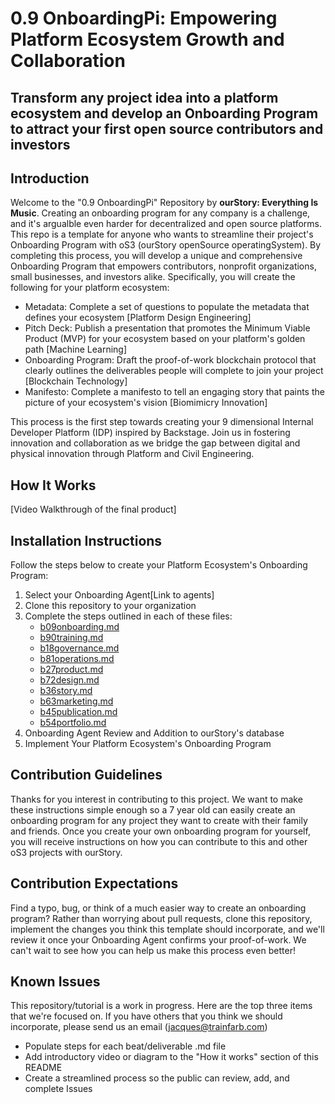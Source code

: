 # 0.9 OnboardingPi: Empowering Platform Ecosystem Growth and Collaboration

## Transform any project idea into a platform ecosystem and develop an Onboarding Program to attract your first open source contributors and investors

## Introduction

Welcome to the "0.9 OnboardingPi" Repository by **ourStory: Everything Is Music**. Creating an onboarding program for any company is a challenge, and it's argualble even harder for decentralized and open source platforms. This repo is a template for anyone who wants to streamline their project's Onboarding Program with oS3 (ourStory openSource operatingSystem). By completing this process, you will develop a unique and comprehensive Onboarding Program that empowers contributors, nonprofit organizations, small businesses, and investors alike. Specifically, you will create the following for your platform ecosystem:

* Metadata: Complete a set of questions to populate the metadata that defines your ecosystem [Platform Design Engineering]
* Pitch Deck: Publish a presentation that promotes the Minimum Viable Product (MVP) for your ecosystem based on your platform's golden path [Machine Learning]
* Onboarding Program: Draft the proof-of-work blockchain protocol that clearly outlines the deliverables people will complete to join your project [Blockchain Technology]
* Manifesto: Complete a manifesto to tell an engaging story that paints the picture of your ecosystem's vision [Biomimicry Innovation]

This process is the first step towards creating your 9 dimensional Internal Developer Platform (IDP) inspired by Backstage. Join us in fostering innovation and collaboration as we bridge the gap between digital and physical innovation through Platform and Civil Engineering.

## How It Works
[Video Walkthrough of the final product]

## Installation Instructions
Follow the steps below to create your Platform Ecosystem's Onboarding Program:
1. Select your Onboarding Agent[Link to agents]
2. Clone this repository to your organization
3. Complete the steps outlined in each of these files:
    - [b09onboarding.md](b09onboarding.md)
    - [b90training.md](b90training.md)
    - [b18governance.md](b18governance.md)
    - [b81operations.md](b81operations.md)
    - [b27product.md](b27product.md)
    - [b72design.md](b72design.md)
    - [b36story.md](b36story.md)
    - [b63marketing.md](b63marketing.md)
    - [b45publication.md](b45publication.md)
    - [b54portfolio.md](b54portfolio.md)
4. Onboarding Agent Review and Addition to ourStory's database
5. Implement Your Platform Ecosystem's Onboarding Program 

## Contribution Guidelines
Thanks for you interest in contributing to this project. We want to make these instructions simple enough so a 7 year old can easily create an onboarding program for any project they want to create with their family and friends. Once you create your own onboarding program for yourself, you will receive instructions on how you can contribute to this and other oS3 projects with ourStory.

## Contribution Expectations
Find a typo, bug, or think of a much easier way to create an onboarding program? Rather than worrying about pull requests, clone this repository, implement the changes you think this template should incorporate, and we'll review it once your Onboarding Agent confirms your proof-of-work. We can't wait to see how you can help us make this process even better!

## Known Issues
This repository/tutorial is a work in progress. Here are the top three items that we're focused on. If you have others that you think we should incorporate, please send us an email (jacques@trainfarb.com)
- Populate steps for each beat/deliverable .md file
- Add introductory video or diagram to the "How it works" section of this README
- Create a streamlined process so the public can review, add, and complete Issues
